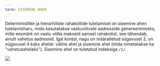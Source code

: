 ```yaml
---
term: SISEMINE AHEN
---
```


Deterministlike ja hierarhiliste rahakottide tuletamisel on sisemine ahen tuletamisharu, mida kasutatakse vastuvõtvate aadresside genereerimiseks, mille eesmärk on vastu võtta makseid samast rahakotist, see tähendab, ainult vahetus aadressid. Igal kontol, nagu on määratletud sügavusel 3, on sügavusel 4 kaks ahelat: väline ahel ja sisemine ahel (mida nimetatakse ka "vahetusahelaks"). Sisemine ahel on tuletatud indeksiga `/1/`.

![](../../dictionnaire/assets/22.png)